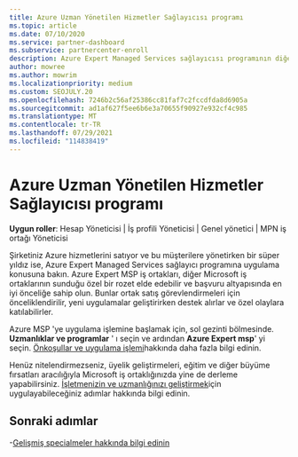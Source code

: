 ```yaml
---
title: Azure Uzman Yönetilen Hizmetler Sağlayıcısı programı
ms.topic: article
ms.date: 07/10/2020
ms.service: partner-dashboard
ms.subservice: partnercenter-enroll
description: Azure Expert Managed Services sağlayıcısı programının diğer iş ortaklarından kullanıma hazır olması ve başvuru altyapısında en iyi önceliğe sahip olması için nasıl uygulanacağını öğrenin.
author: mowree
ms.author: mowrim
ms.localizationpriority: medium
ms.custom: SEOJULY.20
ms.openlocfilehash: 7246b2c56af25386cc81faf7c2fccdfda8d6905a
ms.sourcegitcommit: ad1af627f5ee6b6e3a70655f90927e932cf4c985
ms.translationtype: MT
ms.contentlocale: tr-TR
ms.lasthandoff: 07/29/2021
ms.locfileid: "114838419"
---
```

# <a name="azure-expert-managed-services-provider-program"></a>Azure Uzman Yönetilen Hizmetler Sağlayıcısı programı

**Uygun roller**: Hesap Yöneticisi | İş profili Yöneticisi | Genel yönetici | MPN iş ortağı Yöneticisi

Şirketiniz Azure hizmetlerini satıyor ve bu müşterilere yönetirken bir süper yıldız ise, Azure Expert Managed Services sağlayıcı programına uygulama konusuna bakın. Azure Expert MSP iş ortakları, diğer Microsoft iş ortaklarının sunduğu özel bir rozet elde edebilir ve başvuru altyapısında en iyi önceliğe sahip olun. Bunlar ortak satış görevlendirmeleri için önceliklendirilir, yeni uygulamalar geliştirirken destek alırlar ve özel olaylara katılabilirler.

Azure MSP 'ye uygulama işlemine başlamak için, sol gezinti bölmesinde. **Uzmanlıklar ve programlar** ' ı seçin ve ardından **Azure Expert msp**' yi seçin. [Önkoşullar ve uygulama işlemi](https://partner.microsoft.com/membership/azure-expert-msp)hakkında daha fazla bilgi edinin. 

Henüz nitelendirmezseniz, üyelik geliştirmeleri, eğitim ve diğer büyüme fırsatları aracılığıyla Microsoft iş ortaklığınızda yine de derleme yapabilirsiniz.
[İşletmenizin ve uzmanlığınızı geliştirmek](https://partner.microsoft.com/membership/azure-expert-msp)için uygulayabileceğiniz adımlar hakkında bilgi edinin.

## <a name="next-steps"></a>Sonraki adımlar

-[Gelişmiş specialmeler hakkında bilgi edinin](advanced-specializations.md)